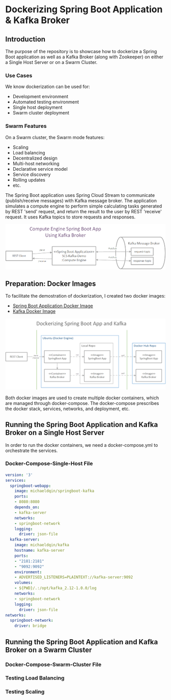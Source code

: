 # Dockerizing Spring Boot Application &amp; Kafka Broker

## Introduction
The purpose of the repository is to showcase how to dockerize a Spring Boot application as well as a Kafka Broker (along with Zookeeper) on either a Single Host Server or on a Swarm Cluster.

### Use Cases
We know dockerization can be used for:
- Development environment
- Automated testing environment
- Single host deployment
- Swarm cluster deployment

### Swarm Features
On a Swarm cluster, the Swarm mode features:
- Scaling
- Load balancing
- Decentralized design
- Multi-host networking
- Declarative service model
- Service discovery
- Rolling updates
- etc.

The Spring Boot application uses Spring Cloud Stream to communicate (publish/receive messages) with Kafka message broker. The application simulates a compute engine to perform simple calculating tasks generated by REST 'send' request, and return the result to the user by REST 'receive' request. It uses Kafka topics to store requests and responses.

![The Design Diagram](https://github.com/MikeQin/dockerizing-springboot-kafka/raw/master/images/Design.png)

## Preparation: Docker Images
To facilitate the demostration of dockerization, I created two docker images:
- [Spring Boot Application Docker Image](https://hub.docker.com/r/michaeldqin/springboot-kafka/)
- [Kafka Docker Image](https://hub.docker.com/r/michaeldqin/kafka/)

![Topology](https://github.com/MikeQin/dockerizing-springboot-kafka/raw/master/images/DockerizingAppKafka.png)

Both docker images are used to create multiple docker containers, which are managed through docker-compose. The docker-compose prescribes the docker stack, services, networks, and deployment, etc.

## Running the Spring Boot Application and Kafka Broker on a Single Host Server

In order to run the docker containers, we need a docker-compose.yml to orchestrate the services.

### Docker-Compose-Single-Host File

```yaml
version: '3'
services:
  springboot-webapp:
    image: michaeldqin/springboot-kafka
    ports:
    - 8080:8080
    depends_on:
    - kafka-server
    networks:
    - springboot-network
    logging:
      driver: json-file
  kafka-server:
    image: michaeldqin/kafka
    hostname: kafka-server
    ports:
    - "2181:2181"
    - "9092:9092"
    environment:
    - ADVERTISED_LISTENERS=PLAINTEXT://kafka-server:9092    
    volumes:
    - ${PWD}/.:/opt/kafka_2.12-1.0.0/log
    networks:
    - springboot-network
    logging:
      driver: json-file
networks:
  springboot-network:
    driver: bridge
```

## Running the Spring Boot Application and Kafka Broker on a Swarm Cluster

### Docker-Compose-Swarm-Cluster File

### Testing Load Balancing

### Testing Scaling

